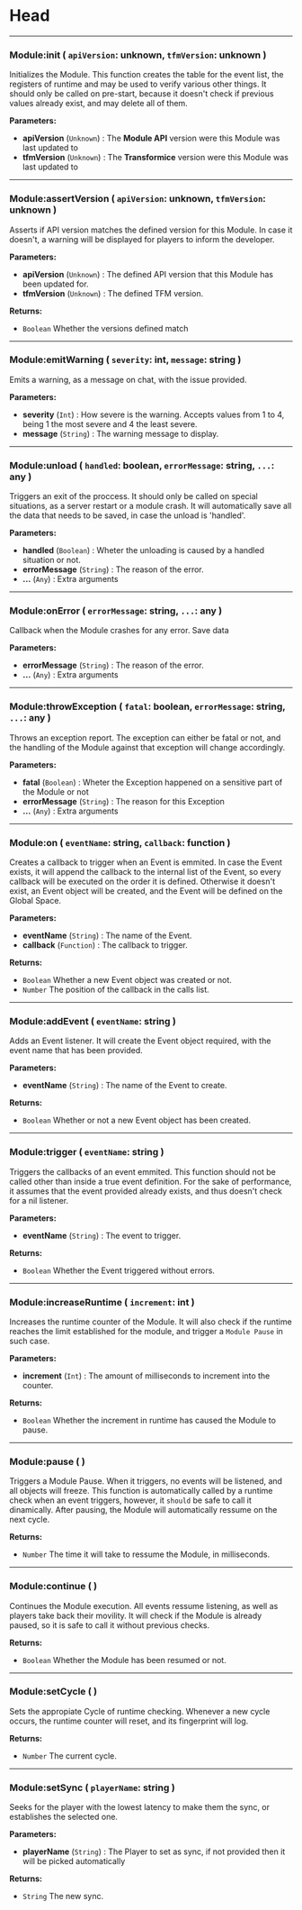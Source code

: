 # Head

---

### **Module:init** ( `apiVersion`: unknown, `tfmVersion`: unknown )
Initializes the Module. This function creates the table for the event list, the registers of runtime and may be used to verify various other things. It should only be called on pre-start, because it doesn't check if previous values already exist, and may delete all of them.

**Parameters:**
- **apiVersion** (`Unknown`) : The **Module API** version were this Module was last updated to
- **tfmVersion** (`Unknown`) : The **Transformice** version were this Module was last updated to

---

### **Module:assertVersion** ( `apiVersion`: unknown, `tfmVersion`: unknown )
Asserts if API version matches the defined version for this Module. In case it doesn't, a warning will be displayed for players to inform the developer. 

**Parameters:**
- **apiVersion** (`Unknown`) : The defined API version that this Module has been updated for.
- **tfmVersion** (`Unknown`) : The defined TFM version.

**Returns:**
- `Boolean` Whether the versions defined match

---

### **Module:emitWarning** ( `severity`: int, `message`: string )
Emits a warning, as a message on chat, with the issue provided. 

**Parameters:**
- **severity** (`Int`) : How severe is the warning. Accepts values from 1 to 4, being 1 the most severe and 4 the least severe.
- **message** (`String`) : The warning message to display.

---

### **Module:unload** ( `handled`: boolean, `errorMessage`: string, `...`: any )
Triggers an exit of the proccess. It should only be called on special situations, as a server restart or a module crash. It will automatically save all the data that needs to be saved, in case the unload is 'handled'.

**Parameters:**
- **handled** (`Boolean`) : Wheter the unloading is caused by a handled situation or not.
- **errorMessage** (`String`) : The reason of the error.
- **...** (`Any`) : Extra arguments

---

### **Module:onError** ( `errorMessage`: string, `...`: any )
Callback when the Module crashes for any error. Save data

**Parameters:**
- **errorMessage** (`String`) : The reason of the error.
- **...** (`Any`) : Extra arguments

---

### **Module:throwException** ( `fatal`: boolean, `errorMessage`: string, `...`: any )
Throws an exception report. The exception can either be fatal or not, and the handling of the Module against that exception will change accordingly.

**Parameters:**
- **fatal** (`Boolean`) : Wheter the Exception happened on a sensitive part of the Module or not
- **errorMessage** (`String`) : The reason for this Exception
- **...** (`Any`) : Extra arguments

---

### **Module:on** ( `eventName`: string, `callback`: function )
Creates a callback to trigger when an Event is emmited. In case the Event exists, it will append the callback to the internal list of the Event, so every callback will be executed on the order it is defined. Otherwise it doesn't exist, an Event object will be created, and the Event will be defined on the Global Space.

**Parameters:**
- **eventName** (`String`) : The name of the Event.
- **callback** (`Function`) : The callback to trigger.

**Returns:**
- `Boolean` Whether a new Event object was created or not.
- `Number` The position of the callback in the calls list.

---

### **Module:addEvent** ( `eventName`: string )
Adds an Event listener. It will create the Event object required, with the event name that has been provided.

**Parameters:**
- **eventName** (`String`) : The name of the Event to create.

**Returns:**
- `Boolean` Whether or not a new Event object has been created.

---

### **Module:trigger** ( `eventName`: string )
Triggers the callbacks of an event emmited. This function should not be called other than inside a true event definition. For the sake of performance, it assumes that the event provided already exists, and thus doesn't check for a nil listener.

**Parameters:**
- **eventName** (`String`) : The event to trigger.

**Returns:**
- `Boolean` Whether the Event triggered without errors.

---

### **Module:increaseRuntime** ( `increment`: int )
Increases the runtime counter of the Module. It will also check if the runtime reaches the limit established for the module, and trigger a `Module Pause` in such case.

**Parameters:**
- **increment** (`Int`) : The amount of milliseconds to increment into the counter.

**Returns:**
- `Boolean` Whether the increment in runtime has caused the Module to pause.

---

### **Module:pause** (  )
Triggers a Module Pause. When it triggers, no events will be listened, and all objects will freeze. This function is automatically called by a runtime check when an event triggers, however, it `should` be safe to call it dinamically. After pausing, the Module will automatically ressume on the next cycle.

**Returns:**
- `Number` The time it will take to ressume the Module, in milliseconds.

---

### **Module:continue** (  )
Continues the Module execution. All events ressume listening, as well as players take back their movility. It will check if the Module is already paused, so it is safe to call it without previous checks.

**Returns:**
- `Boolean` Whether the Module has been resumed or not.

---

### **Module:setCycle** (  )
Sets the appropiate Cycle of runtime checking. Whenever a new cycle occurs, the runtime counter will reset, and its fingerprint will log.

**Returns:**
- `Number` The current cycle.

---

### **Module:setSync** ( `playerName`: string )
Seeks for the player with the lowest latency to make them the sync, or establishes the selected one. 

**Parameters:**
- **playerName** (`String`) : The Player to set as sync, if not provided then it will be picked automatically

**Returns:**
- `String` The new sync.